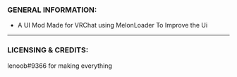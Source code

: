 ### GENERAL INFORMATION:

- A UI Mod Made for VRChat using MelonLoader To Improve the Ui

---

### LICENSING & CREDITS:

lenoob#9366 for making everything
